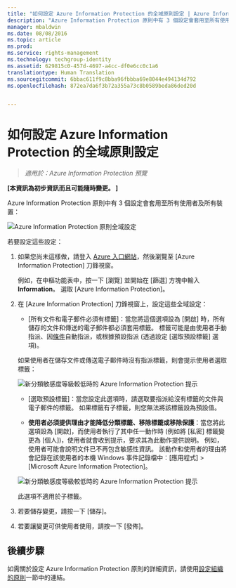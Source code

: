 ```yaml
---
title: "如何設定 Azure Information Protection 的全域原則設定 | Azure Information Protection"
description: "Azure Information Protection 原則中有 3 個設定會套用至所有使用者及所有裝置。"
manager: mbaldwin
ms.date: 08/08/2016
ms.topic: article
ms.prod: 
ms.service: rights-management
ms.technology: techgroup-identity
ms.assetid: 629815c0-457d-4697-a4cc-df0e6cc0c1a6
translationtype: Human Translation
ms.sourcegitcommit: 6bbac611f9c8bba96fbbba69e8044e494134d792
ms.openlocfilehash: 872ea7da6f3b72a355a73c8b0589beda86ded20d


---
```


# 如何設定 Azure Information Protection 的全域原則設定

>*適用於：Azure Information Protection 預覽*

**[本資訊為初步資訊而且可能隨時變更。 ]**

Azure Information Protection 原則中有 3 個設定會套用至所有使用者及所有裝置：

![Azure Information Protection 原則全域設定](../media/info-protect-policy-settings.png)


若要設定這些設定：

1. 如果您尚未這樣做，請登入 [Azure 入口網站](https://portal.azure.com)，然後瀏覽至 [Azure Information Protection] 刀鋒視窗。 
    
    例如，在中樞功能表中，按一下 [瀏覽] 並開始在 [篩選] 方塊中輸入 **Information**。 選取 [Azure Information Protection]。

2. 在 [Azure Information Protection] 刀鋒視窗上，設定這些全域設定：

    - [所有文件和電子郵件必須有標籤]：當您將這個選項設為 [開啟] 時，所有儲存的文件和傳送的電子郵件都必須套用標籤。 標籤可能是由使用者手動指派、因[條件](configure-policy-classification.md)自動指派，或根據預設指派 (透過設定 [選取預設標籤] 選項)。 

    如果使用者在儲存文件或傳送電子郵件時沒有指派標籤，則會提示使用者選取標籤：

    ![新分類敏感度等級較低時的 Azure Information Protection 提示](../media/info-protect-enforce-label.png)

    - [選取預設標籤]：當您設定此選項時，請選取要指派給沒有標籤的文件與電子郵件的標籤。 如果標籤有子標籤，則您無法將該標籤設為預設值。 

    - **使用者必須提供理由才能降低分類標籤、移除標籤或移除保護**：當您將此選項設為 [開啟]，而使用者執行了其中任一動作時 (例如將 [私密] 標籤變更為 [個人])，使用者就會收到提示，要求其為此動作提供說明。 例如，使用者可能會說明文件已不再包含敏感性資訊。 該動作和使用者的理由將會記錄在該使用者的本機 Windows 事件記錄檔中︰[應用程式]  >  [Microsoft Azure Information Protection]。  

    ![新分類敏感度等級較低時的 Azure Information Protection 提示](../media/info-protect-lower-justification.png)

    此選項不適用於子標籤。

3. 若要儲存變更，請按一下 [儲存]。

4. 若要讓變更可供使用者使用，請按一下 [發佈]。

## 後續步驟

如需關於設定 Azure Information Protection 原則的詳細資訊，請使用[設定組織的原則](configure-policy.md#configuring-your-organization-s-policy)一節中的連結。  












<!--HONumber=Sep16_HO1-->


